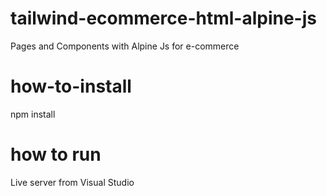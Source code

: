 # tailwind-ecommerce-html-alpine-js
Pages and Components with Alpine Js for e-commerce


# how-to-install
 npm install

# how to run
Live server from Visual Studio
